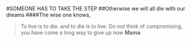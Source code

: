 #SOMEONE HAS TO TAKE THE STEP
##Otherwise we will all die with our dreams
####The wise one knows,
> To live is to die.
>and to die is to live.
Do not think of compromising, you have come a long way to give up now
**Mama**